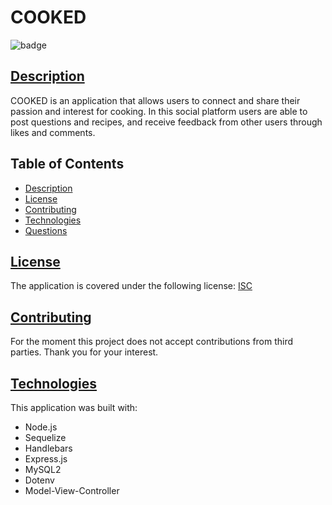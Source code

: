 # COOKED
 
![badge](https://img.shields.io/badge/license-isc-blue)

## [Description](#table-of-contents)

COOKED is an application that allows users to connect and share their passion and interest for cooking. In this social platform users are able to post questions and recipes, and receive feedback from other users through likes and comments.   

## Table of Contents
* [Description](#description)
* [License](#license)
* [Contributing](#contributing)
* [Technologies](#technologies)
* [Questions](#questions)


## [License](#table-of-contents)
The application is covered under the following license:
[ISC](https://choosealicense.com/licenses/isc)


## [Contributing](#table-of-contents)

For the moment this project does not accept contributions from third parties. Thank you for your interest.

## [Technologies](#table-of-contents)

This application was built with: 
* Node.js
* Sequelize
* Handlebars
* Express.js
* MySQL2
* Dotenv
* Model-View-Controller